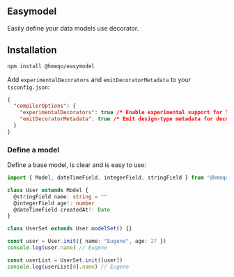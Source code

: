 ## Easymodel

Easily define your data models use decorator.

## Installation

```bash
npm install @hmeqo/easymodel
```

Add `experimentalDecorators` and `emitDecoratorMetadata` to your `tsconfig.json`:

```json
{
  "compilerOptions": {
    "experimentalDecorators": true /* Enable experimental support for legacy experimental decorators. */,
    "emitDecoratorMetadata": true /* Emit design-type metadata for decorated declarations in source files. */,
  }
}
```

### Define a model

Define a base model, is clear and is easy to use:

```ts
import { Model, dateTimeField, integerField, stringField } from "@hmeqo/easymodel"

class User extends Model {
  @stringField name: string = ""
  @integerField age!: number
  @dateTimeField createdAt!: Date
}

class UserSet extends User.modelSet() {}

const user = User.init({ name: "Eugene", age: 27 })
console.log(user.name) // Eugene

const userList = UserSet.init([user])
console.log(userList[0].name) // Eugene
```
